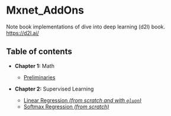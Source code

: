 # Mxnet_AddOns

Note book implementations of dive into deep learning (d2l) book. 
https://d2l.ai/


## Table of contents


* **Chapter 1:** Math
    * [Preliminaries](https://github.com/KiLJ4EdeN/Mxnet_AddOns/blob/master/Preliminaries/preliminarities.ipynb)
    

* **Chapter 2:** Supervised Learning
    * [Linear Regression *(from scratch and with ``gluon``)*](https://github.com/KiLJ4EdeN/Mxnet_AddOns/blob/master/LinearNeuralNetworks/LinearRegressionFromScratchGluon.ipynb)
    * [Softmax Regression *(from scratch)*](https://github.com/KiLJ4EdeN/Mxnet_AddOns/blob/master/LinearNeuralNetworks/SoftmaxRegressionFromScratch.ipynb)
